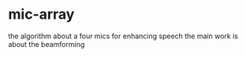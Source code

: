 # mic-array
the algorithm about a four mics for enhancing speech
the main work is about the beamforming
